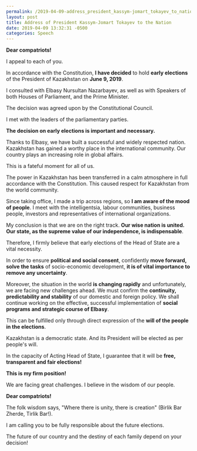 ```yaml
---
permalink: /2019-04-09-address_president_kassym-jomart_tokayev_to_nation
layout: post
title: Address of President Kassym-Jomart Tokayev to the Nation
date: 2019-04-09 13:32:31 -0500
categories: Speech
---
```


__Dear compatriots!__

I appeal to each of you.

In accordance with the Constitution, __I have decided__ to hold __early elections__ of the President of Kazakhstan on __June 9, 2019__.

I consulted with Elbasy Nursultan Nazarbayev, as well as with Speakers of both Houses of Parliament, and the Prime Minister.

The decision was agreed upon by the Constitutional Council.

I met with the leaders of the parliamentary parties.

__The decision on early elections is important and necessary.__

Thanks to Elbasy, we have built a successful and widely respected nation. Kazakhstan has gained a worthy place in the international community. Our country plays an increasing role in global affairs.

This is a fateful moment for all of us.

The power in Kazakhstan has been transferred in a calm atmosphere in full accordance with the Constitution. This caused respect for Kazakhstan from the world community.

Since taking office, I made a trip across regions, so __I am aware of the mood of people__. I meet with the intelligentsia, labour communities, business people, investors and representatives of international organizations.

My conclusion is that we are on the right track. __Our wise nation is united. Our state, as the supreme value of our independence, is indispensable__.

Therefore, I firmly believe that early elections of the Head of State are a vital necessity.

In order to ensure __political and social consent__, confidently __move forward, solve the tasks__ of socio-economic development, __it is of vital importance to remove any uncertainty__.

Moreover, the situation in the world __is changing rapidly__ and unfortunately, we are facing new challenges ahead. We must confirm the __continuity, predictability and stability__ of our domestic and foreign policy. We shall continue working on the effective, successful implementation of __social programs and strategic course of Elbasy__.

This can be fulfilled only through direct expression of the __will of the people in the elections__.

Kazakhstan is a democratic state. And its President will be elected as per people's will.

In the capacity of Acting Head of State, I guarantee that it will be __free, transparent and fair elections!__

__This is my firm position!__

We are facing great challenges. I believe in the wisdom of our people.

__Dear compatriots!__

The folk wisdom says, "Where there is unity, there is creation" (Birlik Bar Zherde, Tirlik Bar!).

I am calling you to be fully responsible about the future elections.

The future of our country and the destiny of each family depend on your decision!
